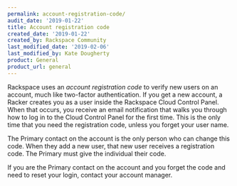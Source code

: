 ```yaml
---
permalink: account-registration-code/
audit_date: '2019-01-22'
title: Account registration code
created_date: '2019-01-22'
created_by: Rackspace Community
last_modified_date: '2019-02-06'
last_modified_by: Kate Dougherty
product: General
product_url: general
---
```


Rackspace uses an _account registration code_ to verify new users on an
account, much like two-factor authentication. If you get a new account, a
Racker creates you as a user inside the Rackspace Cloud Control Panel. When
that occurs, you receive an email notification that walks you through how to
log in to the Cloud Control Panel for the first time. This is the only time
that you need the registration code, unless you forget your user name.

The Primary contact on the account is the only person who can change this
code. When they add a new user, that new user receives a registration code.
The Primary must give the individual their code.

If you are the Primary contact on the account and you forget the code and need
to reset your login, contact your account manager.
